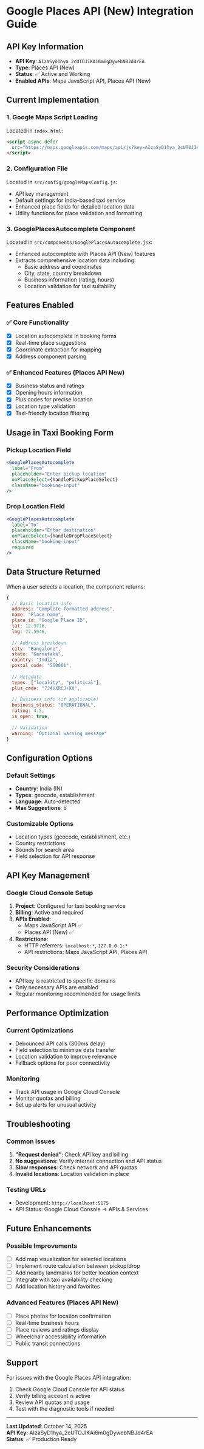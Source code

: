 # Google Places API (New) Integration Guide

## API Key Information
- **API Key**: `AIzaSyD1hya_2cUTOJIKAi6m0gDywebNBJd4rEA`
- **Type**: Places API (New) 
- **Status**: ✅ Active and Working
- **Enabled APIs**: Maps JavaScript API, Places API (New)

## Current Implementation

### 1. Google Maps Script Loading
Located in `index.html`:
```html
<script async defer 
  src="https://maps.googleapis.com/maps/api/js?key=AIzaSyD1hya_2cUTOJIKAi6m0gDywebNBJd4rEA&libraries=places&callback=initGoogleMaps">
</script>
```

### 2. Configuration File
Located in `src/config/googleMapsConfig.js`:
- API key management
- Default settings for India-based taxi service
- Enhanced place fields for detailed location data
- Utility functions for place validation and formatting

### 3. GooglePlacesAutocomplete Component
Located in `src/components/GooglePlacesAutocomplete.jsx`:
- Enhanced autocomplete with Places API (New) features
- Extracts comprehensive location data including:
  - Basic address and coordinates
  - City, state, country breakdown
  - Business information (rating, hours)
  - Location validation for taxi suitability

## Features Enabled

### ✅ Core Functionality
- [x] Location autocomplete in booking forms
- [x] Real-time place suggestions
- [x] Coordinate extraction for mapping
- [x] Address component parsing

### ✅ Enhanced Features (Places API New)
- [x] Business status and ratings
- [x] Opening hours information
- [x] Plus codes for precise location
- [x] Location type validation
- [x] Taxi-friendly location filtering

## Usage in Taxi Booking Form

### Pickup Location Field
```jsx
<GooglePlacesAutocomplete
  label="From"
  placeholder="Enter pickup location"
  onPlaceSelect={handlePickupPlaceSelect}
  className="booking-input"
/>
```

### Drop Location Field
```jsx
<GooglePlacesAutocomplete
  label="To"
  placeholder="Enter destination"
  onPlaceSelect={handleDropPlaceSelect}
  className="booking-input"
  required
/>
```

## Data Structure Returned

When a user selects a location, the component returns:
```javascript
{
  // Basic location info
  address: "Complete formatted address",
  name: "Place name",
  place_id: "Google Place ID",
  lat: 12.9716,
  lng: 77.5946,
  
  // Address breakdown
  city: "Bangalore",
  state: "Karnataka", 
  country: "India",
  postal_code: "560001",
  
  // Metadata
  types: ["locality", "political"],
  plus_code: "7J4VXRCJ+XX",
  
  // Business info (if applicable)
  business_status: "OPERATIONAL",
  rating: 4.5,
  is_open: true,
  
  // Validation
  warning: "Optional warning message"
}
```

## Configuration Options

### Default Settings
- **Country**: India (IN)
- **Types**: geocode, establishment
- **Language**: Auto-detected
- **Max Suggestions**: 5

### Customizable Options
- Location types (geocode, establishment, etc.)
- Country restrictions
- Bounds for search area
- Field selection for API response

## API Key Management

### Google Cloud Console Setup
1. **Project**: Configured for taxi booking service
2. **Billing**: Active and required
3. **APIs Enabled**:
   - Maps JavaScript API ✅
   - Places API (New) ✅
4. **Restrictions**:
   - HTTP referrers: `localhost:*`, `127.0.0.1:*`
   - API restrictions: Maps JavaScript API, Places API

### Security Considerations
- API key is restricted to specific domains
- Only necessary APIs are enabled
- Regular monitoring recommended for usage limits

## Performance Optimization

### Current Optimizations
- Debounced API calls (300ms delay)
- Field selection to minimize data transfer
- Location validation to improve relevance
- Fallback options for poor connectivity

### Monitoring
- Track API usage in Google Cloud Console
- Monitor quotas and billing
- Set up alerts for unusual activity

## Troubleshooting

### Common Issues
1. **"Request denied"**: Check API key and billing
2. **No suggestions**: Verify internet connection and API status  
3. **Slow responses**: Check network and API quotas
4. **Invalid locations**: Location validation in place

### Testing URLs
- Development: `http://localhost:5175`
- API Status: Google Cloud Console → APIs & Services

## Future Enhancements

### Possible Improvements
- [ ] Add map visualization for selected locations
- [ ] Implement route calculation between pickup/drop
- [ ] Add nearby landmarks for better location context
- [ ] Integrate with taxi availability checking
- [ ] Add location history and favorites

### Advanced Features (Places API New)
- [ ] Place photos for location confirmation
- [ ] Real-time business hours
- [ ] Place reviews and ratings display
- [ ] Wheelchair accessibility information
- [ ] Public transit connections

## Support

For issues with the Google Places API integration:
1. Check Google Cloud Console for API status
2. Verify billing account is active
3. Review API quotas and usage
4. Test with the diagnostic tools if needed

---

**Last Updated**: October 14, 2025  
**API Key**: AIzaSyD1hya_2cUTOJIKAi6m0gDywebNBJd4rEA  
**Status**: ✅ Production Ready